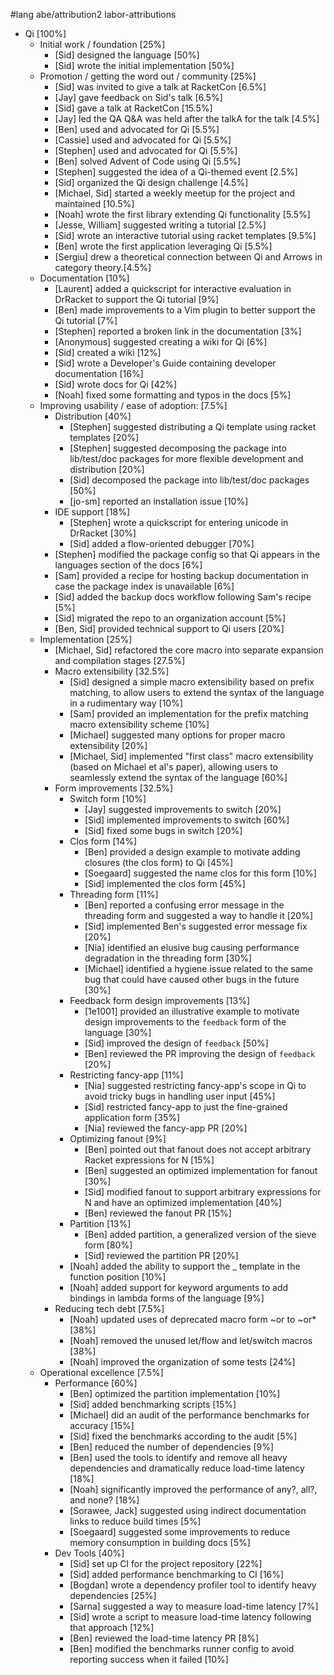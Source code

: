 #lang abe/attribution2 labor-attributions

* Qi [100%]
	* Initial work / foundation [25%]
		* [Sid] designed the language [50%]
		* [Sid] wrote the initial implementation [50%]
	* Promotion / getting the word out / community [25%]
		* [Sid] was invited to give a talk at RacketCon [6.5%]
		* [Jay] gave feedback on Sid's talk [6.5%]
		* [Sid] gave a talk at RacketCon [15.5%]
		* [Jay] led the QA Q&A was held after the talkA for the talk [4.5%]
		* [Ben] used and advocated for Qi [5.5%]
		* [Cassie] used and advocated for Qi [5.5%]
		* [Stephen] used and advocated for Qi [5.5%]
		* [Ben] solved Advent of Code using Qi [5.5%]
		* [Stephen] suggested the idea of a Qi-themed event [2.5%]
		* [Sid] organized the Qi design challenge [4.5%]
		* [Michael, Sid] started a weekly meetup for the project and maintained [10.5%]
		* [Noah] wrote the first library extending Qi functionality [5.5%]
		* [Jesse, William] suggested writing a tutorial [2.5%]
		* [Sid] wrote an interactive tutorial using racket templates [9.5%]
		* [Ben] wrote the first application leveraging Qi [5.5%]
		* [Sergiu] drew a theoretical connection between Qi and Arrows in category theory.[4.5%]
	* Documentation [10%]
		* [Laurent] added a quickscript for interactive evaluation in DrRacket to support the Qi tutorial [9%]
		* [Ben] made improvements to a Vim plugin to better support the Qi tutorial [7%]
		* [Stephen] reported a broken link in the documentation [3%]
		* [Anonymous] suggested creating a wiki for Qi [6%]
		* [Sid] created a wiki [12%]
		* [Sid] wrote a Developer's Guide containing developer documentation [16%]
		* [Sid] wrote docs for Qi [42%]
		* [Noah] fixed some formatting and typos in the docs [5%]
	* Improving usability / ease of adoption: [7.5%]
		* Distribution [40%]
			* [Stephen] suggested distributing a Qi template using racket templates [20%]
			* [Stephen] suggested decomposing the package into lib/test/doc packages for more flexible development and distribution [20%]
			* [Sid] decomposed the package into lib/test/doc packages [50%]
			* [jo-sm] reported an installation issue [10%]
		* IDE support [18%]
			* [Stephen] wrote a quickscript for entering unicode in DrRacket [30%]
			* [Sid] added a flow-oriented debugger [70%]
		* [Stephen] modified the package config so that Qi appears in the languages section of the docs [6%]
		* [Sam] provided a recipe for hosting backup documentation in case the package index is unavailable [6%]
		* [Sid] added the backup docs workflow following Sam's recipe [5%]
		* [Sid] migrated the repo to an organization account [5%]
		* [Ben, Sid] provided technical support to Qi users [20%]
	* Implementation [25%]
		* [Michael, Sid] refactored the core macro into separate expansion and compilation stages [27.5%]
		* Macro extensibility [32.5%]
			* [Sid] designed a simple macro extensibility based on prefix matching, to allow users to extend the syntax of the language in a rudimentary way [10%]
			* [Sam] provided an implementation for the prefix matching macro extensibility scheme [10%]
			* [Michael] suggested many options for proper macro extensibility [20%]
			* [Michael, Sid] implemented "first class" macro extensibility (based on Michael et al's paper), allowing users to seamlessly extend the syntax of the language [60%]
		* Form improvements [32.5%]
			* Switch form [10%]
				* [Jay] suggested improvements to switch [20%]
				* [Sid] implemented improvements to switch [60%]
				* [Sid] fixed some bugs in switch [20%]
			* Clos form [14%]
				* [Ben] provided a design example to motivate adding closures (the clos form) to Qi [45%]
				* [Soegaard] suggested the name clos for this form [10%]
				* [Sid] implemented the clos form [45%]
			* Threading form [11%]
				* [Ben] reported a confusing error message in the threading form and suggested a way to handle it [20%]
				* [Sid] implemented Ben's suggested error message fix [20%]
				* [Nia] identified an elusive bug causing performance degradation in the threading form [30%]
				* [Michael] identified a hygiene issue related to the same bug that could have caused other bugs in the future [30%]
			* Feedback form design improvements [13%]
				* [1e1001] provided an illustrative example to motivate design improvements to the `feedback` form of the language [30%]
				* [Sid] improved the design of `feedback` [50%]
				* [Ben] reviewed the PR improving the design of `feedback` [20%]
			* Restricting fancy-app [11%]
				* [Nia] suggested restricting fancy-app's scope in Qi to avoid tricky bugs in handling user input [45%]
				* [Sid] restricted fancy-app to just the fine-grained application form [35%]
				* [Nia] reviewed the fancy-app PR [20%]
			* Optimizing fanout [9%]
				* [Ben] pointed out that fanout does not accept arbitrary Racket expressions for N [15%]
				* [Ben] suggested an optimized implementation for fanout [30%]
				* [Sid] modified fanout to support arbitrary expressions for N and have an optimized implementation [40%]
				* [Ben] reviewed the fanout PR [15%]
			* Partition [13%]
				* [Ben] added partition, a generalized version of the sieve form [80%]
				* [Sid] reviewed the partition PR [20%]
			* [Noah] added the ability to support the _ template in the function position [10%]
			* [Noah] added support for keyword arguments to add bindings in lambda forms of the language [9%]
		* Reducing tech debt [7.5%]
			* [Noah] updated uses of deprecated macro form ~or to ~or* [38%]
			* [Noah] removed the unused let/flow and let/switch macros [38%]
			* [Noah] improved the organization of some tests [24%]
	* Operational excellence [7.5%]
		* Performance [60%]
			* [Ben] optimized the partition implementation [10%]
			* [Sid] added benchmarking scripts [15%]
			* [Michael] did an audit of the performance benchmarks for accuracy [15%]
			* [Sid] fixed the benchmarks according to the audit [5%]
			* [Ben] reduced the number of dependencies [9%]
			* [Ben] used the tools to identify and remove all heavy dependencies and dramatically reduce load-time latency [18%]
			* [Noah] significantly improved the performance of any?, all?, and none? [18%]
			* [Sorawee, Jack] suggested using indirect documentation links to reduce build times [5%]
			* [Soegaard] suggested some improvements to reduce memory consumption in building docs [5%]
		* Dev Tools [40%]
			* [Sid] set up CI for the project repository [22%]
			* [Sid] added performance benchmarking to CI [16%]
			* [Bogdan] wrote a dependency profiler tool to identify heavy dependencies [25%]
			* [Sarna] suggested a way to measure load-time latency [7%]
			* [Sid] wrote a script to measure load-time latency following that approach [12%]
			* [Ben] reviewed the load-time latency PR [8%]
			* [Ben] modified the benchmarks runner config to avoid reporting success when it failed [10%]
